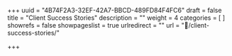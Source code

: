 +++
uuid			= "4B74F2A3-32EF-42A7-BBCD-489FD84F4FC6"
draft 			= false
title 			= "Client Success Stories"
description		= ""
weight			= 4
categories		= [ ]
showrefs		= false
showpageslist	= true
urlredirect		= ""
url 				= "/client-success-stories/"

+++

